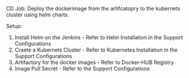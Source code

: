 CD Job: Deploy the dockerimage from the artifcatopry to the kubernets cluster using helm charts.

Setup:
1. Install Helm on the Jenkins - Refer to Helm Installation in the Support Configurations
2. Craete a Kubernets Cluster - Refer to Kubernetes Installation in the Support Configurations
3. Artifactory for the docker images - Refer to Docker-HUB Registry
4. Image Pull Secret  - Refer to the Support Configurations
